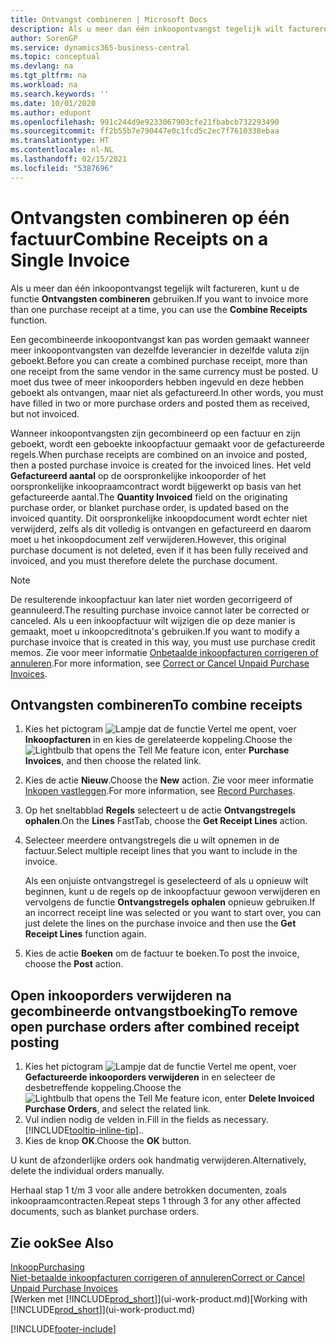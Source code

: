 ```yaml
---
title: Ontvangst combineren | Microsoft Docs
description: Als u meer dan één inkoopontvangst tegelijk wilt factureren, kunt u de functie Ontvangsten combineren gebruiken.
author: SorenGP
ms.service: dynamics365-business-central
ms.topic: conceptual
ms.devlang: na
ms.tgt_pltfrm: na
ms.workload: na
ms.search.keywords: ''
ms.date: 10/01/2020
ms.author: edupont
ms.openlocfilehash: 991c244d9e9233067903cfe21fbabcb732293490
ms.sourcegitcommit: ff2b55b7e790447e0c1fcd5c2ec7f7610338ebaa
ms.translationtype: HT
ms.contentlocale: nl-NL
ms.lasthandoff: 02/15/2021
ms.locfileid: "5387696"
---
```

# <a name="combine-receipts-on-a-single-invoice"></a><span data-ttu-id="9d7b1-103">Ontvangsten combineren op één factuur</span><span class="sxs-lookup"><span data-stu-id="9d7b1-103">Combine Receipts on a Single Invoice</span></span>

<span data-ttu-id="9d7b1-104">Als u meer dan één inkoopontvangst tegelijk wilt factureren, kunt u de functie **Ontvangsten combineren** gebruiken.</span><span class="sxs-lookup"><span data-stu-id="9d7b1-104">If you want to invoice more than one purchase receipt at a time, you can use the **Combine Receipts** function.</span></span>  

<span data-ttu-id="9d7b1-105">Een gecombineerde inkoopontvangst kan pas worden gemaakt wanneer meer inkoopontvangsten van dezelfde leverancier in dezelfde valuta zijn geboekt.</span><span class="sxs-lookup"><span data-stu-id="9d7b1-105">Before you can create a combined purchase receipt, more than one receipt from the same vendor in the same currency must be posted.</span></span> <span data-ttu-id="9d7b1-106">U moet dus twee of meer inkooporders hebben ingevuld en deze hebben geboekt als ontvangen, maar niet als gefactureerd.</span><span class="sxs-lookup"><span data-stu-id="9d7b1-106">In other words, you must have filled in two or more purchase orders and posted them as received, but not invoiced.</span></span>  

<span data-ttu-id="9d7b1-107">Wanneer inkoopontvangsten zijn gecombineerd op een factuur en zijn geboekt, wordt een geboekte inkoopfactuur gemaakt voor de gefactureerde regels.</span><span class="sxs-lookup"><span data-stu-id="9d7b1-107">When purchase receipts are combined on an invoice and posted, then a posted purchase invoice is created for the invoiced lines.</span></span> <span data-ttu-id="9d7b1-108">Het veld **Gefactureerd aantal** op de oorspronkelijke inkooporder of het oorspronkelijke inkoopraamcontract wordt bijgewerkt op basis van het gefactureerde aantal.</span><span class="sxs-lookup"><span data-stu-id="9d7b1-108">The **Quantity Invoiced** field on the originating purchase order, or blanket purchase order, is updated based on the invoiced quantity.</span></span> <span data-ttu-id="9d7b1-109">Dit oorspronkelijke inkoopdocument wordt echter niet verwijderd, zelfs als dit volledig is ontvangen en gefactureerd en daarom moet u het inkoopdocument zelf verwijderen.</span><span class="sxs-lookup"><span data-stu-id="9d7b1-109">However, this original purchase document is not deleted, even if it has been fully received and invoiced, and you must therefore delete the purchase document.</span></span>  

> [!NOTE]
> <span data-ttu-id="9d7b1-110">De resulterende inkoopfactuur kan later niet worden gecorrigeerd of geannuleerd.</span><span class="sxs-lookup"><span data-stu-id="9d7b1-110">The resulting purchase invoice cannot later be corrected or canceled.</span></span> <span data-ttu-id="9d7b1-111">Als u een inkoopfactuur wilt wijzigen die op deze manier is gemaakt, moet u inkoopcreditnota's gebruiken.</span><span class="sxs-lookup"><span data-stu-id="9d7b1-111">If you want to modify a purchase invoice that is created in this way, you must use purchase credit memos.</span></span> <span data-ttu-id="9d7b1-112">Zie voor meer informatie [Onbetaalde inkoopfacturen corrigeren of annuleren](purchasing-how-correct-cancel-unpaid-purchase-invoices.md).</span><span class="sxs-lookup"><span data-stu-id="9d7b1-112">For more information, see [Correct or Cancel Unpaid Purchase Invoices](purchasing-how-correct-cancel-unpaid-purchase-invoices.md).</span></span>

## <a name="to-combine-receipts"></a><span data-ttu-id="9d7b1-113">Ontvangsten combineren</span><span class="sxs-lookup"><span data-stu-id="9d7b1-113">To combine receipts</span></span>

1. <span data-ttu-id="9d7b1-114">Kies het pictogram ![Lampje dat de functie Vertel me opent](media/ui-search/search_small.png "Vertel me wat u wilt doen"), voer **Inkoopfacturen** in en kies de gerelateerde koppeling.</span><span class="sxs-lookup"><span data-stu-id="9d7b1-114">Choose the ![Lightbulb that opens the Tell Me feature](media/ui-search/search_small.png "Tell me what you want to do") icon, enter **Purchase Invoices**, and then choose the related link.</span></span>  
2. <span data-ttu-id="9d7b1-115">Kies de actie **Nieuw**.</span><span class="sxs-lookup"><span data-stu-id="9d7b1-115">Choose the **New** action.</span></span> <span data-ttu-id="9d7b1-116">Zie voor meer informatie [Inkopen vastleggen](purchasing-how-record-purchases.md).</span><span class="sxs-lookup"><span data-stu-id="9d7b1-116">For more information, see [Record Purchases](purchasing-how-record-purchases.md).</span></span>  
3. <span data-ttu-id="9d7b1-117">Op het sneltabblad **Regels** selecteert u de actie **Ontvangstregels ophalen**.</span><span class="sxs-lookup"><span data-stu-id="9d7b1-117">On the **Lines** FastTab, choose the **Get Receipt Lines** action.</span></span>  
4. <span data-ttu-id="9d7b1-118">Selecteer meerdere ontvangstregels die u wilt opnemen in de factuur.</span><span class="sxs-lookup"><span data-stu-id="9d7b1-118">Select multiple receipt lines that you want to include in the invoice.</span></span>  

    <span data-ttu-id="9d7b1-119">Als een onjuiste ontvangstregel is geselecteerd of als u opnieuw wilt beginnen, kunt u de regels op de inkoopfactuur gewoon verwijderen en vervolgens de functie **Ontvangstregels ophalen** opnieuw gebruiken.</span><span class="sxs-lookup"><span data-stu-id="9d7b1-119">If an incorrect receipt line was selected or you want to start over, you can just delete the lines on the purchase invoice and then use the **Get Receipt Lines** function again.</span></span>  
5. <span data-ttu-id="9d7b1-120">Kies de actie **Boeken** om de factuur te boeken.</span><span class="sxs-lookup"><span data-stu-id="9d7b1-120">To post the invoice, choose the **Post** action.</span></span>  

## <a name="to-remove-open-purchase-orders-after-combined-receipt-posting"></a><span data-ttu-id="9d7b1-121">Open inkooporders verwijderen na gecombineerde ontvangstboeking</span><span class="sxs-lookup"><span data-stu-id="9d7b1-121">To remove open purchase orders after combined receipt posting</span></span>

1. <span data-ttu-id="9d7b1-122">Kies het pictogram ![Lampje dat de functie Vertel me opent](media/ui-search/search_small.png "Vertel me wat u wilt doen"), voer **Gefactureerde inkooporders verwijderen** in en selecteer de desbetreffende koppeling.</span><span class="sxs-lookup"><span data-stu-id="9d7b1-122">Choose the ![Lightbulb that opens the Tell Me feature](media/ui-search/search_small.png "Tell me what you want to do") icon, enter **Delete Invoiced Purchase Orders**, and select the related link.</span></span>  
2. <span data-ttu-id="9d7b1-123">Vul indien nodig de velden in.</span><span class="sxs-lookup"><span data-stu-id="9d7b1-123">Fill in the fields as necessary.</span></span> [!INCLUDE[tooltip-inline-tip](includes/tooltip-inline-tip_md.md)]<span data-ttu-id="9d7b1-124">.</span><span class="sxs-lookup"><span data-stu-id="9d7b1-124">.</span></span>
3. <span data-ttu-id="9d7b1-125">Kies de knop **OK**.</span><span class="sxs-lookup"><span data-stu-id="9d7b1-125">Choose the **OK** button.</span></span>  

<span data-ttu-id="9d7b1-126">U kunt de afzonderlijke orders ook handmatig verwijderen.</span><span class="sxs-lookup"><span data-stu-id="9d7b1-126">Alternatively, delete the individual orders manually.</span></span>

<span data-ttu-id="9d7b1-127">Herhaal stap 1 t/m 3 voor alle andere betrokken documenten, zoals inkoopraamcontracten.</span><span class="sxs-lookup"><span data-stu-id="9d7b1-127">Repeat steps 1 through 3 for any other affected documents, such as blanket purchase orders.</span></span>

## <a name="see-also"></a><span data-ttu-id="9d7b1-128">Zie ook</span><span class="sxs-lookup"><span data-stu-id="9d7b1-128">See Also</span></span>

[<span data-ttu-id="9d7b1-129">Inkoop</span><span class="sxs-lookup"><span data-stu-id="9d7b1-129">Purchasing</span></span>](purchasing-manage-purchasing.md)  
[<span data-ttu-id="9d7b1-130">Niet-betaalde inkoopfacturen corrigeren of annuleren</span><span class="sxs-lookup"><span data-stu-id="9d7b1-130">Correct or Cancel Unpaid Purchase Invoices</span></span>](purchasing-how-correct-cancel-unpaid-purchase-invoices.md)  
<span data-ttu-id="9d7b1-131">[Werken met [!INCLUDE[prod_short](includes/prod_short.md)]](ui-work-product.md)</span><span class="sxs-lookup"><span data-stu-id="9d7b1-131">[Working with [!INCLUDE[prod_short](includes/prod_short.md)]](ui-work-product.md)</span></span>  


[!INCLUDE[footer-include](includes/footer-banner.md)]